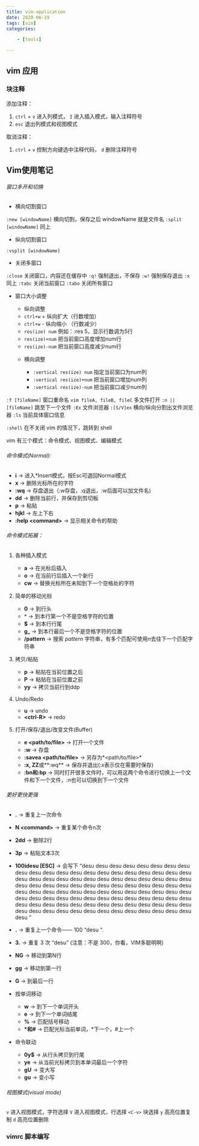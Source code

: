 ```yaml
---
title: vim-application
date: 2020-06-19
tags: [vim]
categories: 

    - [tools]

---
```


## vim 应用

### 块注释

添加注释：

1. `ctrl` + `v` 进入列模式， `I` 进入插入模式，输入注释符号
2. `esc` 退出列模式和视图模式

取消注释：

1. `ctrl` + `v` 控制方向键选中注释代码， `d` 删除注释符号

## Vim使用笔记

###### 窗口多开和切换

* 横向切割窗口

`:new [windowName]` 横向切割，保存之后 windowName 就是文件名
`:split [windowName]` 同上

* 纵向切割窗口

`:vsplit [windowName]` 

* 关闭多窗口

`:close` 关闭窗口，内容还在缓存中
`:q!` 强制退出，不保存
`:w!` 强制保存退出
`:x` 同上
`:tabc` 关闭当前窗口
`:tabo` 关闭所有窗口

* 窗口大小调整

  + 纵向调整

   - `ctrl+w` + 纵向扩大（行数增加）
   - `ctrl+w` - 纵向缩小 （行数减少）
   - `res(ize) num` 例如：:res 5，显示行数调为5行
   - `res(ize)+num` 把当前窗口高度增加num行
   - `res(ize)-num` 把当前窗口高度减少num行

  + 横向调整

    - `:vertical res(ize) num` 指定当前窗口为num列
    - `:vertical res(ize)+num` 把当前窗口增加num列
    - `:vertical res(ize)-num` 把当前窗口减少num列

`:f [fileName]` 窗口重命名
`vim fileA, fileB, fileC` 多文件打开
`:n ||[fileName]` 跳至下一个文件
`:Ex` 文件浏览器
`:[S/V]ex` 横向/纵向分割出文件浏览器
`:ls` 当前具体窗口信息

`:shell` 在不关闭 vim 的情况下，跳转到 shell

vim 有三个模式：命令模式、视图模式、编辑模式

###### 命令模式(Normal):

* **i** → 进入*Insert模式，按Esc可退回Normal模式
* **x** → 删除光标所在的字符
* **:wq** → 存盘退出（*:w*存盘，*:q*退出，*:w*后面可以加文件名)
* **dd** → 删除当前行，并保存到剪切板
* **p** → 粘贴
* **hjkl** → 左上下右
* **:help \<command\>** → 显示相关命令的帮助

###### 命令模式拓展：

1. 各种插入模式

   * **a** → 在光标后插入
   * **o** → 在当前行后插入一个新行
   * **cw** → 替换光标所在未知到下一个空格处的字符

2. 简单的移动光标

   * **0** → 到行头
   * **^** → 到本行第一个不是空格字符的位置
   * **$** → 到本行行尾
   * **g_** → 到本行最后一个不是空格字符的位置
   * **/pattern** → 搜索 *pattern* 字符串，有多个匹配可使用*n*去往下一个匹配字符串

3. 拷贝/粘贴

   * **p** → 粘贴在当前位置之后
   * **P** → 粘贴在当前位置之前
   * **yy** → 拷贝当前行到ddp

4. Undo/Redo

   * **u** → undo
   * **\<ctrl-R\>** → redo

5. 打开/保存/退出/改变文件(Buffer)

   * **e <path/to/file>** → 打开一个文件
   * **:w** → 存盘
   * **:savea <path/to/file>** → 另存为*<path/to/file>*
   * **:x, ZZ**或**:wq** → 保存并退出(*:x*表示仅在需要时保存)
   * **:bn和:bp** → 同时打开很多文件时，可以用这两个命令进行切换上一个文件和下一个文件，*:n*也可以切换到下一个文件

###### 更好更快更强

* **.** → 重复上一次命令
* **N \<command>** → 重复某个命令n次
* **2dd** → 删除2行
* **3p** → 粘贴文本3次
* **100idesu [ESC]** → 会写下 “desu desu desu desu desu desu desu desu desu desu desu desu desu desu desu desu desu desu desu desu desu desu desu desu desu desu desu desu desu desu desu desu desu desu desu desu desu desu desu desu desu desu desu desu desu desu desu desu desu desu desu desu desu desu desu desu desu desu desu desu desu desu desu desu desu desu desu desu desu desu desu desu desu desu desu desu desu desu desu desu desu desu desu desu desu desu desu desu desu desu desu desu desu desu desu desu desu desu desu desu “
* **.** → 重复上一个命令—— 100 “desu “.
* **3.** → 重复 3 次 “desu” (注意：不是 300，你看，VIM多聪明啊) 

* **NG** → 移动到第N行
* **gg** → 移动到第一行
* **G** → 到最后一行
* 按单词移动
  + **w** → 到下一个单词开头
  + **e** → 到下一个单词结尾
  + **%** → 匹配括号移动
  + **\*和\#** → 匹配光标当前单词，*下一个，#上一个

* 命令联动
  + **0y$** → 从行头拷贝到行尾
  + **ye** → 从当前光标拷贝到本单词最后一个字符
  + **gU** → 变大写
  + **gu** → 变小写

###### 视图模式(visual mode)

`v` 进入视图模式，字符选择
`V` 进入视图模式，行选择
`<C-v>` 块选择
`y` 高亮位置复制
`d` 高亮位置删除

### vimrc 脚本编写
